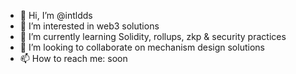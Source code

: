 - 👋 Hi, I’m @intldds
- 👀 I’m interested in web3 solutions
- 🌱 I’m currently learning Solidity, rollups, zkp & security practices
- 💞️ I’m looking to collaborate on mechanism design solutions
- 📫 How to reach me: soon

<!---
intldds/intldds is a ✨ special ✨ repository because its `README.md` (this file) appears on your GitHub profile.
You can click the Preview link to take a look at your changes.
--->
